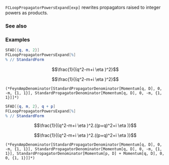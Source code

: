 `FCLoopPropagatorPowersExpand[exp]` rewrites propagators raised to integer powers as products.

### See also

### Examples

```mathematica
SFAD[{q, m, 2}]
FCLoopPropagatorPowersExpand[%]
% // StandardForm
```

$$\frac{1}{(q^2-m+i \eta )^2}$$

$$\frac{1}{(q^2-m+i \eta )^2}$$

```
(*FeynAmpDenominator[StandardPropagatorDenominator[Momentum[q, D], 0, -m, {1, 1}], StandardPropagatorDenominator[Momentum[q, D], 0, -m, {1, 1}]]*)
```

```mathematica
SFAD[{q, m, 2}, q + p]
FCLoopPropagatorPowersExpand[%]
% // StandardForm
```

$$\frac{1}{(q^2-m+i \eta )^2.((p+q)^2+i \eta )}$$

$$\frac{1}{(q^2-m+i \eta )^2.((p+q)^2+i \eta )}$$

```
(*FeynAmpDenominator[StandardPropagatorDenominator[Momentum[q, D], 0, -m, {1, 1}], StandardPropagatorDenominator[Momentum[q, D], 0, -m, {1, 1}], StandardPropagatorDenominator[Momentum[p, D] + Momentum[q, D], 0, 0, {1, 1}]]*)
```